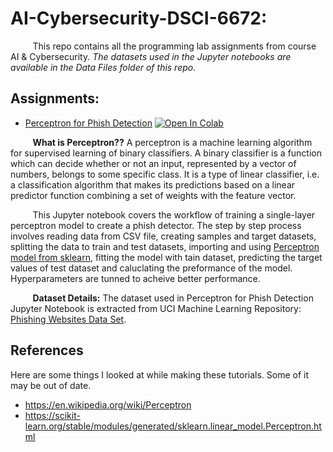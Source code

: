 # AI-Cybersecurity-DSCI-6672:

&nbsp;&nbsp;&nbsp;&nbsp;&nbsp;&nbsp;&nbsp;&nbsp;&nbsp;This repo contains all the programming lab assignments from course AI & Cybersecurity. *The datasets used in the Jupyter notebooks are available in the Data Files folder of this repo.*


## Assignments:

* [Perceptron for Phish Detection](https://github.com/shreyagopal/AI-Cybersecurity-DSCI-6672/blob/master/Perceptron_for_Phish_Detection.ipynb) [![Open In Colab](https://colab.research.google.com/assets/colab-badge.svg)](https://colab.research.google.com/github/shreyagopal/AI-Cybersecurity-DSCI-6672/blob/master/Perceptron_for_Phish_Detection.ipynb)

&nbsp;&nbsp;&nbsp;&nbsp;&nbsp;&nbsp;&nbsp;&nbsp;&nbsp;**What is Perceptron??** A perceptron is a machine learning algorithm for supervised learning of binary classifiers. A binary classifier is a function which can decide whether or not an input, represented by a vector of numbers, belongs to some specific class. It is a type of linear classifier, i.e. a classification algorithm that makes its predictions based on a linear predictor function combining a set of weights with the feature vector.

&nbsp;&nbsp;&nbsp;&nbsp;&nbsp;&nbsp;&nbsp;&nbsp;&nbsp;This Jupyter notebook covers the workflow of training a single-layer perceptron model to create a phish detector. The step by step process involves reading data from CSV file, creating samples and target datasets, splitting the data to train and test datasets, importing and using [Perceptron model from sklearn](https://scikit-learn.org/stable/modules/generated/sklearn.linear_model.Perceptron.html), fitting the model with tain dataset, predicting the target values of test dataset and caluclating the preformance of the model. Hyperparameters are tunned to acheive better performance.

&nbsp;&nbsp;&nbsp;&nbsp;&nbsp;&nbsp;&nbsp;&nbsp;&nbsp;**Dataset Details:** The dataset used in Perceptron for Phish Detection Jupyter Notebook is extracted from UCI Machine Learning Repository: [Phishing Websites Data Set](https://archive.ics.uci.edu/ml/datasets/phishing+websites). 

## References

Here are some things I looked at while making these tutorials. Some of it may be out of date.

- https://en.wikipedia.org/wiki/Perceptron
- https://scikit-learn.org/stable/modules/generated/sklearn.linear_model.Perceptron.html
